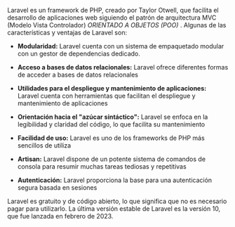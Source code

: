 Laravel es un framework de PHP, creado por Taylor Otwell, que facilita el desarrollo de aplicaciones web siguiendo el patrón de arquitectura MVC (Modelo Vista Controlador) *ORIENTADO A OBJETOS (POO)*  . Algunas de las características y ventajas de Laravel son:
- **Modularidad:** Laravel cuenta con un sistema de empaquetado modular con un gestor de dependencias dedicado.

- **Acceso a bases de datos relacionales:** Laravel ofrece diferentes formas de acceder a bases de datos relacionales

- **Utilidades para el despliegue y mantenimiento de aplicaciones:** Laravel cuenta con herramientas que facilitan el despliegue y mantenimiento de aplicaciones

- **Orientación hacia el "azúcar sintáctico":** Laravel se enfoca en la legibilidad y claridad del código, lo que facilita su mantenimiento

- **Facilidad de uso:** Laravel es uno de los frameworks de PHP más sencillos de utiliza

- **Artisan:** Laravel dispone de un potente sistema de comandos de consola para resumir muchas tareas tediosas y repetitivas

- **Autenticación:** Laravel proporciona la base para una autenticación segura basada en sesiones

Laravel es gratuito y de código abierto, lo que significa que no es necesario pagar para utilizarlo. La última versión estable de Laravel es la versión 10, que fue lanzada en febrero de 2023.